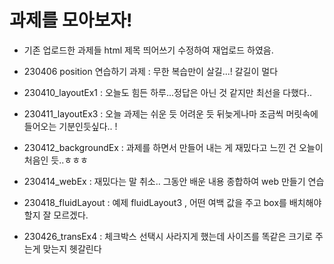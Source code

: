 # 과제를 모아보자!

* 기존 업로드한 과제들 html 제목 띄어쓰기 수정하여 재업로드 하였음.

* 230406 position 연습하기 과제 : 무한 복습만이 살길...! 갈길이 멀다

* 230410_layoutEx1 : 오늘도 힘든 하루...정답은 아닌 것 같지만 최선을 다했다..
* 230411_layoutEx3 : 오늘 과제는 쉬운 듯 어려운 듯 뒤늦게나마 조금씩 머릿속에 들어오는 기분인듯싶다.. !
* 230412_backgroundEx : 과제를 하면서 만들어 내는 게 재밌다고 느낀 건 오늘이 처음인 듯..ㅎㅎㅎ
* 230414_webEx : 재밌다는 말 취소.. 그동안 배운 내용 종합하여 web 만들기 연습
* 230418_fluidLayout : 예제 fluidLayout3 , 어떤 여백 값을 주고 box를 배치해야 할지 잘 모르겠다.
* 230426_transEx4 : 체크박스 선택시 사라지게 했는데 사이즈를 똑같은 크기로 주는게 맞는지 헷갈린다